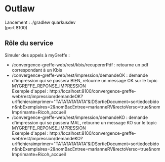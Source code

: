 # Outlaw
Lancement : ./gradlew quarkusdev <br>
(port 8100)

## Rôle du service
Simuler des appels à myGreffe :
 - /convergence-greffe-web/rest/kbis/recupererPdf : retourne un pdf correspondant à un Kbis
 - /convergence-greffe-web/rest/impression/demandeOK : demande d'impression qui se passera BIEN, retourne un message OK sur le topic MYGREFFE_REPONSE_IMPRESSION <br>
Exemple d'appel : http://localhost:8100/convergence-greffe-web/rest/impression/demandeOK?urlfichieraimprimer="TATATATATATA"&IDSortieDocument=sortiedocbidon&nbExemplaires=2&nomBacEntree=marianneRV&rectoVerso=true&nomImprimante=Ricoh_accueil
  - /convergence-greffe-web/rest/impression/demandeKO : demande d'impression qui se passera MAL, retourne un message KO sur le topic MYGREFFE_REPONSE_IMPRESSION<br>
Exemple d'appel : http://localhost:8100/convergence-greffe-web/rest/impression/demandeKO?urlfichieraimprimer="TATATATATATA"&IDSortieDocument=sortiedocbidon&nbExemplaires=2&nomBacEntree=marianneRV&rectoVerso=true&nomImprimante=Ricoh_accueil 